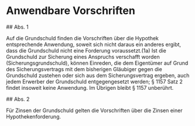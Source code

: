 # Anwendbare Vorschriften



\#\# Abs. 1

 Auf die Grundschuld finden die Vorschriften über die Hypothek entsprechende Anwendung, soweit sich nicht daraus ein anderes ergibt, dass die Grundschuld nicht eine Forderung voraussetzt.(1a) Ist die Grundschuld zur Sicherung eines Anspruchs verschafft worden (Sicherungsgrundschuld), können Einreden, die dem Eigentümer auf Grund des Sicherungsvertrags mit dem bisherigen Gläubiger gegen die Grundschuld zustehen oder sich aus dem Sicherungsvertrag ergeben, auch jedem Erwerber der Grundschuld entgegengesetzt werden; § 1157 Satz 2 findet insoweit keine Anwendung. Im Übrigen bleibt § 1157 unberührt.

\#\# Abs. 2

 Für Zinsen der Grundschuld gelten die Vorschriften über die Zinsen einer Hypothekenforderung. 

